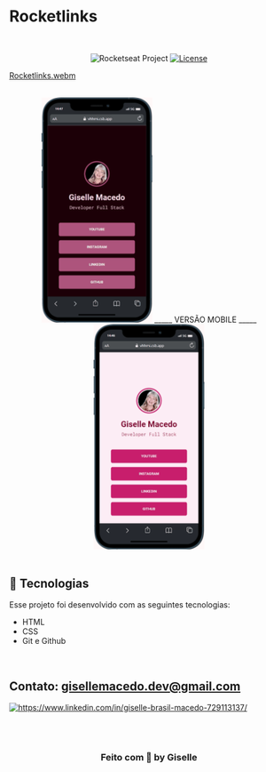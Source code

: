 # Rocketlinks

<br/>

<p align="center">
  <img src="https://img.shields.io/static/v1?label=Rocketseat&message=Education&color=8257e5&labelColor=202024" alt="Rocketseat Project" />
  <a href="LICENSE"><img  src="https://img.shields.io/static/v1?label=License&message=MIT&color=8257e5&labelColor=202024" alt="License"></a>
</p>


[Rocketlinks.webm](https://github.com/Gisellebm/Rocketlinks/assets/55713609/1ff5e4f4-c5bd-43b3-9857-193cdfcf6347)

<br/>

<div align="center">
<span><img width="200px" src='./img/mobile1.gif' /> </span>_____  VERSÃO MOBILE  _____<span>   </span>  <span><img width="200px" src='./img/mobile.gif' /></span>
</div>





<br/>



## 🚀 Tecnologias

Esse projeto foi desenvolvido com as seguintes tecnologias:

- HTML
- CSS
- Git e Github

<br/>

## Contato: gisellemacedo.dev@gmail.com

<a href="https://www.linkedin.com/in/giselle-brasil-macedo-729113137/" target="_blank"><img src="https://raw.githubusercontent.com/rahuldkjain/github-profile-readme-generator/master/src/images/icons/Social/linked-in-alt.svg" alt="https://www.linkedin.com/in/giselle-brasil-macedo-729113137/" height="30" width="40" /></a>
<br/>

<br/>
<br/>

<h3 align="center">Feito com 💜 by Giselle</h3>
